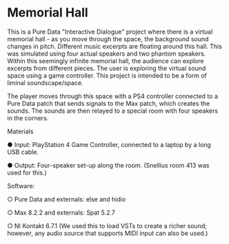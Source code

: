 # Memorial Hall

This is a Pure Data "Interactive Dialogue" project where there is a virtual memorial hall - as you move through the space, the background sound changes in pitch. Different music excerpts are floating around this hall. This was simulated using four actual speakers and two phantom speakers. Within this seemingly infinite memorial hall, the audience can explore excerpts from different pieces. The user is exploring the virtual sound space using a game controller. This project is intended to be a form of liminal soundscape/space.


The player moves through this space with a PS4 controller connected to a Pure Data patch that sends signals to the Max patch, which creates the sounds. The sounds are then relayed to a special room with four speakers in the corners.


Materials


● Input: PlayStation 4 Game Controller, connected to a laptop by a long USB cable.

● Output: Four-speaker set-up along the room. (Snellius room 413 was used for this.)


Software:

○ Pure Data and externals: else and hidio

○ Max 8.2.2 and externals: Spat 5.2.7

○ NI Kontakt 6.7.1 (We used this to load VSTs to create a richer sound; however, any audio source that
supports MIDI input can also be used.)
